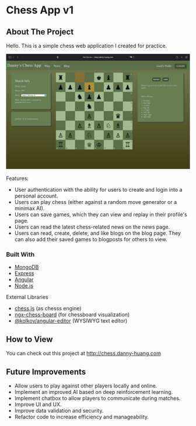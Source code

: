 # Chess App v1

<!-- ABOUT THE PROJECT -->
## About The Project

Hello. This is a simple chess web application I created for practice.

![screenshot](./chess-app-screenshot.png)

Features:

* User authentication with the ability for users to create and login into a personal account.
* Users can play chess (either against a random move generator or a minimax AI).
* Users can save games, which they can view and replay in their profile's page.
* Users can read the latest chess-related news on the news page.
* Users can read, create, delete, and like blogs on the blog page. They can also add their saved games to blogposts for others to view.

### Built With

* [MongoDB](https://www.mongodb.com)
* [Express](https://node.js.org/en)
* [Angular](https://angular.io)
* [Node.js](https://nodejs.org/en/)

External Libraries

* [chess.js](https://github.com/jhlywa/chess.js/blob/master/README.md) (as chesss engine)
* [ngx-chess-board](https://www.npmjs.com/package/ngx-chess-board) (for chessboard visualization)
* [@kolkov/angular-editor](https://www.npmjs.com/package/@kolkov/angular-editor) (WYSIWYG text editor)

<!-- How to View -->
## How to View

You can check out this project at http://chess.danny-huang.com

## Future Improvements

* Allow users to play against other players locally and online.
* Implement an improved AI based on deep reinforcement learning.
* Implement chatbox to allow players to communicate during matches.
* Improve UI and UX.
* Improve data validation and security.
* Refactor code to increase efficiency and manageability.
